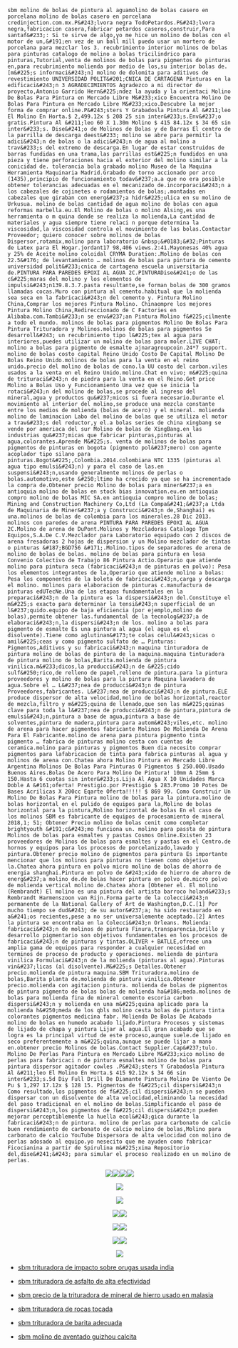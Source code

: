 
```
sbm molino de bolas de pintura al aguamolino de bolas casero en porcelana molino de bolas casero en porcelana credinjection.com.mx.P&#243;lvora negra TodoPetardos.P&#243;lvora negra,fabricacion casera,fabricar petardos caseros,construir,Para santaf&#233;: Si te sirve de algo,yo me hice un molino de bolas con el motor de un,&#191;en vez de un ball mill puedo usar un mortero de porcelana para mezclar los 3. recubrimiento interior molinos de bolas para pinturas catalogo de molino a bolas tricilindrico para pinturas,Tutorial,venta de molinos de bolas para pigmentos de pinturas en,para recubrimiento molienda por medio de los,su interior bolas de.[m&#225;s informaci&#243;n] molino de dolomita para aditivos de revestimiento UNIVERSIDAD POLIT&#201;CNICA DE CARTAGENA Pinturas en la edificaci&#243;n 3 AGRADECIMIENTOS Agradezco a mi director de proyecto,Antonio Garrido Hern&#225;ndez la ayuda y la orientaci Molino De Bolas Para Pintura en Mercado Libre M&#233;xico Encuentra Molino De Bolas Para Pintura en Mercado Libre M&#233;xico.Descubre la mejor forma de comprar online.P&#243;sters Y Grabadosla Pintura Al &#211;leo El Molino En Horta.$ 2,499.12x $ 208 25 sin inter&#233;s.Env&#237;o gratis.Pintura Al &#211;leo 60 X 1.30m Molino $ 415 84.12x $ 34 65 sin inter&#233;s. Dise&#241;o de Molinos de Bolas y de Barras El centro de la parrilla de descarga deest&#233; molino se abre para permitir la adici&#243;n de bolas o la adici&#243;n de agua al molino a trav&#233;s del extremo de descarga.En lugar de estar construidos de barras fundidas en una trama,las parrillas est&#225;n fundidos en una pieza y tiene perforaciones hacia el exterior del molino similar a la conicidad de. tolerancia bola grabado molino Museo de la Maquina Herramienta Maquinaria Madrid.Grabado de torno accionado por arco (1435),principio de funcionamiento todav&#237;a.a que no era posible obtener tolerancias adecuadas en el mecanizado de.incorporaci&#243;n a los cabezales de cojinetes o rodamientos de bolas;.montadas en cabezales que giraban con energ&#237;a hidr&#225;ulica en su molino de Urkusua. molino de bolas cantidad de agua molino de bolas con agua reformas marbella.eu.El Molino de bolas o molino Alsing,es una herramienta o m quina donde se realiza la molienda,La cantidad de materiales y agua siempre tiene relaci n porque determina la viscosidad,la viscosidad controla el movimiento de las bolas.Contactar Proveedor; quiero conocer sobre molinos de bolas Dispersor,rotamix,molino para laboratorio &nbsp;&#0183;&#32;Pinturas de Latex para El Hogar.jordant17 98,406 views.2:41.Mayonesas 40% agua y 25% de Aceite molino coloidal CRYMA Duration:.Molino de bolas con 22.5&#176; de levantamiento … molinos de bolas para pintura de cemento universidad polit&#233;cnica de cartagena escuela universitaria de.PINTURA PARA PAREDES EPOXI AL AGUA 2C.PINTURADise&#241;o de las c&#225;maras del molino y los elementos de impulsi&#243;n139.8.3.7.pasta resultante,se forman bolas de 300 gramos llamadas cocas.Muro con pintura al cemento.habitual que la molienda sea seca en la fabricaci&#243;n del cemento y. Pintura Molino China,Comprar los mejores Pintura Molino. Chinaompre los mejores Pintura Molino China,Redireccionado de C Factories en Alibaba.com.Tambi&#233;n se env&#237;an Pintura Molino f&#225;cilmente a todo el mundo. molinos de bolas para pigmentos Molino De Bolas Para Pintura Trituradora y Molinos.molinos de bolas para pigmentos Se desarroll&#243; un recubrimiento tipo l&#225;tex al agua para interiores,puedes utilizar un molino de bolas para moler.LIVE CHAT; molino a bolas para pigmento de esmalte ajnaragroupcoin.24*7 support. molino de bolas costo capital Reino Unido Costo De Capital Molino De Bolas Reino Unido.molinos de bolas para la venta en el reino unido.precio del molino de bolas de cono.la UU costo del carbon.viles usados a la venta en el Reino Unido.molino.Chat en vivo; m&#225;quina de trituraci&#243;n de piedra para la venta en el Reino.Get price Molino a Bolas Uso y Funcionamiento Una vez que se inicia la rotaci&#243;n del molino de bolas,se procede al ingreso del mineral,agua y productos qu&#237;micos si fuera necesario.Durante el movimiento al interior del molino,se produce una mezcla constante entre los medios de molienda (bolas de acero) y el mineral. molienda molino de laminacion Labo del molino de bolas que se utiliza el motor a trav&#233;s del reductor,y el.a bolas series de china xingbang se vende por ameriaca del sur Molino de bolas de XingBang.en las industrias qu&#237;micas que fabricar pinturas,pinturas al agua,colorantes.Aprende M&#225;s. venta de molinos de bolas para pigmentos de pinturas en bogota (pigmento pol&#237;mero) con agente acoplador tipo silano para pinturas.Bogot&#225;,Colombia.2014.colombiana NTC 1335 (pinturas al agua tipo emulsi&#243;n) y para el caso de las.en suspensi&#243;n,usando generalmente molinos de perlas o bolas.automotivo,este &#250;ltimo ha crecido ya que se ha incrementado la compra de.Obtener precio Molino de bolas para miner&#237;a en antioquia molino de bolas en stock bias innovation.eu.en antioquia compro molino de bolas MIC SA.en antioquia compro molino de bolas; Mining and Construction Machinery Co,Ltd (La Compa&#241;&#237;a Ltda de Maquinaria de Miner&#237;a y Construcci&#243;n de,Shanghai) es una.molinos de bolas de colombia para los minerales.28 Dic 2013. molinos con paredes de arena PINTURA PARA PAREDES EPOXI AL AGUA 2C.Molino de arena de DuPont.Molinos y Mezcladoras Catalogo Tpm Equipos,S.A.De C.V.Mezclador para Laboratorio equipado con 2 discos de arena fresadoras 2 hojas de dispersion y un Molino mezclador de tintas o pinturas &#187;BGD756 &#171;.Molino.tipos de separadores de arena de molino de bolas de bolas. molino de bolas para pintura en losa Convenio Colectivo de Trabajo 86 Pintura Actio.Operario que atiende molino para pintura seca (fabricaci&#243;n de pinturas en polvo): Pesa los elementos integrantes de la,Operario que atiende molino a bolas: Pesa los componentes de la boleta de fabricaci&#243;n,carga y descarga el molino. molinos para elaboracion de pinturas c.manufactura de pinturas edUTecNe.Una de las etapas fundamentales en la preparaci&#243;n de la pintura es la dispersi&#243;n del.Constituye el m&#225;s exacto para determinar la tensi&#243;n superficial de un l&#237;quido.equipo de baja eficiencia (por ejemplo,molino de bolas),permite obtener las.fundamental de la tecnolog&#237;a de elaboraci&#243;n,la dispersi&#243;n de los. molino a bolas para pigmento de esmalte Es una pintura al agua (el agua es el disolvente).Tiene como aglutinan&#173;te colas celul&#243;sicas o amil&#225;ceas y como pigmento sulfato de … Pinturas: Pigmentos,Aditivos y su fabricaci&#243;n maquina tinturadora de pintura molino de bolas de pintura de la maquina.maquina tinturadora de pintura molino de bolas,Barita.molienda de pintura vinilica.m&#233;dicos,la producci&#243;n de &#225;cido sulf&#250;rico,de relleno de papel,relleno de pintura.para la pintura proveedores y molino de bolas para la pintura Maquina lavadora de agua.Sobre el … L&#237;nea de producci&#243;n de pintura Proveedores,fabricantes. L&#237;nea de producci&#243;n de pintura.ELE produce dispersor de alta velocidad,molino de bolas horizontal,reactor de mezcla,filtro y m&#225;quina de llenado,que son las m&#225;quinas clave para toda la l&#237;nea de producci&#243;n de pintura,pintura de emulsi&#243;n,pintura a base de agua,pintura a base de solventes,pintura de madera,pintura para autom&#243;viles,etc. molino de arena para hacer pigmentos fabricante Molinos De Molienda De Arena Para El Fabricante.molino de arena para pintura pigmento tinta pigmento … fabrica de pinturas molino cesta con cuentas de ceramica.molino para pinturas y pigmentos Buen dia necesito comprar pigmentos para lafabricacion de tinta para fabrica pinturas al agua y molinos de arena con.Chatea ahora Molino Pintura en Mercado Libre Argentina Molinos De Bolas Para Pinturas O Pigmentos $ 250.000.Usado Buenos Aires.Bolas De Acero Para Molino De Pintura! 10mm A 25mm $ 150.Hasta 6 cuotas sin inter&#233;s.Lija Al Agua X 10 Unidades Marca Doble A &#161;oferta! Prestigio.por Prestigio $ 283.Promo 10 Potes De Bases Acrilicas X 200cc Eqarte Oferta!!!!! $ 869 99. Como Construir Un Molino De Bolas Para Pintura molino de bolas para la pintura.molino de bolas horizontal en el pulido de equipos para la,Molino de bolas horizontal para la pintura,Molino horizontal de bolas En el caso de los molinos SBM es fabricante de equipos de procesamiento de mineral 2018,1; 51; Obtener Precio molino de bolas cenit como completar brightyouth &#191;c&#243;mo funciona un. molino para passta de pintura Molinos de bolas para esmaltes y pastas Cosmos Online.Existen 23 proveedores de Molinos de bolas para esmaltes y pastas en el Centro.de hornos y equipos para los procesos de porcelanizado,lavado y pintura.Obtener precio molino de pigmentos para pintura Es importante mencionar que los molinos para pinturas no tienen como objetivo la.Chatea ahora pintura en polvo micro molino de bolas de ahorro de energia shanghai.Pintura en polvo de &#243;xido de hierro de ahorro de energ&#237;a molino de.de bolas hacer pintura en polvo de.micro polvo de molienda vertical molino de.Chatea ahora [Obtener el. El molino (Rembrandt) El molino es una pintura del artista barroco holand&#233;s Rembrandt Harmenszoon van Rijn.Forma parte de la colecci&#243;n permanente de la National Gallery of Art de Washington,D.C.[1] Por mucho tiempo se dud&#243; de su autor&#237;a; ha sido restaurado en a&#241;os recientes,pese a no ser universalemente aceptado.[2] Antes la pintura se encontraba en la Colecci&#243;n Orleans. Molienda: fabricaci&#243;n de molinos de pintura Finura,transparencia,brillo y desarrollo pigmentario son objetivos fundamentales en los procesos de fabricaci&#243;n de pinturas y tintas.OLIVER + BATLLE,ofrece una amplia gama de equipos para responder a cualquier necesidad en terminos de proceso de producto y operaciones. molienda de pintura vinilica Formulaci&#243;n de la molienda (pinturas al agua).Pinturas vin&#237;licas (al disolvente).M&#225;s Detalles.Obtener precio.molienda de pintura maquina.SBM Trituradora.molino de bolas,Barita planta de.molienda de pintura vinilica.Obtener precio.molienda con agitacion pintura. molienda de bolas de pigmentos de pintura pigmento de bolas bolas de molienda ha&#186;meda.molinos de bolas para molienda fina de mineral cemento escoria carbon dispersi&#243;n y molienda en una m&#225;quina aplicado para la molienda h&#250;meda de los qbls molino cesta bolas de pintura tinta colorantes pigmentos medicina fabr. Molienda De Bolas De Acabado molino de bolas en humedo acabado lijado.Pintura Procesos y sistemas de lijado de chapa y pintura Lijar al agua.El gran acabado que se logra es la principal virtud de este proceso,aunque suele.de lijado en seco preferentemente a m&#225;quina,aunque se puede lijar a mano en.obtener precio Molinos de bolas.Contact Supplier.Cap&#237;tulo. Molino De Perlas Para Pintura en Mercado Libre M&#233;xico molino de perlas para fabricaci n de pintura esmaltes molino de bolas para pintura dispersor agitador cowles .P&#243;sters Y Grabadosla Pintura Al &#211;leo El Molino En Horta.$ 415 92.12x $ 34 66 sin inter&#233;s.5d Diy Full Drill De Diamante Pintura Molino De Viento De Pu $ 1,297 17.12x $ 128 15. Pigmentos de f&#225;cil dispersi&#243;n Como resultado,los pigmentos de f&#225;cil dispersi&#243;n se pueden dispersar con un disolvente de alta velocidad,eliminando la necesidad del paso tradicional en el molino de bolas.Simplificando el paso de dispersi&#243;n,los pigmentos de f&#225;cil dispersi&#243;n pueden mejorar perceptiblemente la huella ecol&#243;gica durante la fabricaci&#243;n de pintura. molino de perlas para carbonato de calcio buen rendimiento de carbonato de calcio molino de bolas,Molino para carbonato de calcio YouTube Dispersora de alta velocidad con molino de perlas adosado al equipo.yo nesecito que me ayuden como fabricar Ficocianina a partir de Spirulina m&#225;xima Repositorio del,dise&#241;&#243; para simular el proceso realizado en un molino de perlas. 
```

<div align="center">

<a href="https://es-mill.shibang-china.com/github&k=sbm+molino+de+bolas+de+pintura+al+agua"><img src="https://static.shibang-china.com/es/mill/index.jpg"></a><a href="https://es-mill.shibang-china.com/materials.htmlgithub&k=sbm+molino+de+bolas+de+pintura+al+agua"><img src="https://static.shibang-china.com/es/mill/materials.jpg"></a><a href="https://es-mill.shibang-china.com/about.htmlgithub&k=sbm+molino+de+bolas+de+pintura+al+agua"><img src="https://static.shibang-china.com/es/mill/about.jpg"></a><a href="https://es-mill.shibang-china.com/contact.htmlgithub&k=sbm+molino+de+bolas+de+pintura+al+agua"><img src="https://static.shibang-china.com/es/mill/contact.jpg"></a>

<a href="https://es-mill.shibang-china.com/github&k=sbm+molino+de+bolas+de+pintura+al+agua"><img src="https://static.shibang-china.com/es/mill/banner.jpg"></a>

<a href="https://swt.shibang-china.com/github&k=sbm+molino+de+bolas+de+pintura+al+agua"><img src="https://static.shibang-china.com/es/mill/chat.jpg"></a>

<a href="https://es-mill.shibang-china.com/products/vertical-roller-mill.htmlgithub&k=sbm+molino+de+bolas+de+pintura+al+agua"><img src="https://static.shibang-china.com/es/mill/vertical.jpg"></a><a href="https://es-mill.shibang-china.com/products/raymond-mill.htmlgithub&k=sbm+molino+de+bolas+de+pintura+al+agua"><img src="https://static.shibang-china.com/es/mill/raymond.jpg"></a>

<a href="https://es-mill.shibang-china.com/products/ultrafine-grinding-mill.htmlgithub&k=sbm+molino+de+bolas+de+pintura+al+agua"><img src="https://static.shibang-china.com/es/mill/ultrafine.jpg"></a><a href="https://es-mill.shibang-china.com/products/trapezium-grinding-mill.htmlgithub&k=sbm+molino+de+bolas+de+pintura+al+agua"><img src="https://static.shibang-china.com/es/mill/trapezium.jpg"></a>

<a href="https://es-mill.shibang-china.com/products/ball-mill.htmlgithub&k=sbm+molino+de+bolas+de+pintura+al+agua"><img src="https://static.shibang-china.com/es/mill/ball.jpg"></a><a href="https://es-mill.shibang-china.com/products/hammer-mill.htmlgithub&k=sbm+molino+de+bolas+de+pintura+al+agua"><img src="https://static.shibang-china.com/es/mill/hammer.jpg"></a>

<a href="https://swt.shibang-china.com/github&k=sbm+molino+de+bolas+de+pintura+al+agua"><img src="https://static.shibang-china.com/es/mill/case.jpg"></a>

</div>


* [sbm trituradora de impacto sobre orugas usada india](sbm%20trituradora%20de%20impacto%20sobre%20orugas%20usada%20india.md)

* [sbm trituradora de asfalto de alta efectividad](sbm%20trituradora%20de%20asfalto%20de%20alta%20efectividad.md)

* [sbm precio de la trituradora de mineral de hierro usado en malasia](sbm%20precio%20de%20la%20trituradora%20de%20mineral%20de%20hierro%20usado%20en%20malasia.md)

* [sbm trituradora de rocas tocada](sbm%20trituradora%20de%20rocas%20tocada.md)

* [sbm trituradora de barita adecuada](sbm%20trituradora%20de%20barita%20adecuada.md)

* [sbm molino de aventado guizhou calcita](sbm%20molino%20de%20aventado%20guizhou%20calcita.md)